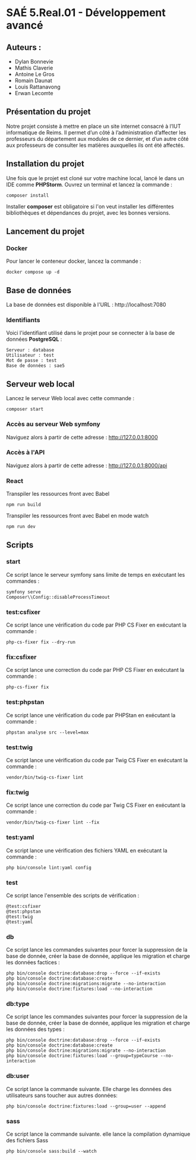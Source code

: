 # SAÉ 5.Real.01 - Développement avancé

## Auteurs : 
- Dylan Bonnevie
- Mathis Claverie
- Antoine Le Gros
- Romain Daunat
- Louis Rattanavong
- Erwan Lecomte

## Présentation du projet

Notre projet consiste à mettre en place un site internet consacré à l’IUT informatique de Reims.
Il permet d’un côté à l’administration d’affecter les professeurs du département aux modules de ce dernier, et d’un autre côté aux professeurs de consulter les matières auxquelles ils ont été affectés.

## Installation du projet

Une fois que le projet est cloné sur votre machine local, lancé le dans un IDE comme __PHPStorm__.
Ouvrez un terminal et lancez la commande :
```shell
composer install
```
Installer __composer__ est obligatoire si l'on veut installer les différentes bibliothèques et dépendances du projet, avec les bonnes versions.

## Lancement du projet
### Docker
Pour lancer le conteneur docker, lancez la commande :
```shell
docker compose up -d
```

## Base de données

La base de données est disponible à l'URL : http://localhost:7080

### Identifiants
Voici l'identifiant utilisé dans le projet pour se connecter à la base de données __PostgreSQL__ :
```
Serveur : database
Utilisateur : test
Mot de passe : test
Base de données : sae5
```

## Serveur web local

Lancez le serveur Web local avec cette commande :
```shell
composer start
```
### Accès au serveur Web symfony

Naviguez alors à partir de cette adresse : <http://127.0.0.1:8000>

### Accès à l'API

Naviguez alors à partir de cette adresse : <http://127.0.0.1:8000/api>

### React
Transpiler les ressources front avec Babel
```shell
npm run build
```

Transpiler les ressources front avec Babel en mode watch
```shell
npm run dev
```

## Scripts
### start
Ce script lance le serveur symfony sans limite de temps en exécutant les commandes :
```shell
symfony serve
Composer\\Config::disableProcessTimeout
```
### test:csfixer
Ce script lance une vérification du code par PHP CS Fixer en exécutant la commande :
```shell
php-cs-fixer fix --dry-run
```
### fix:csfixer
Ce script lance une correction du code par PHP CS Fixer en exécutant la commande :
```shell
php-cs-fixer fix
```
### test:phpstan
Ce script lance une vérification du code par PHPStan en exécutant la commande :
```shell
phpstan analyse src --level=max
```
### test:twig
Ce script lance une vérification du code par Twig CS Fixer en exécutant la commande :
```shell
vendor/bin/twig-cs-fixer lint
```
### fix:twig
Ce script lance une correction du code par Twig CS Fixer en exécutant la commande :
```shell
vendor/bin/twig-cs-fixer lint --fix
```
### test:yaml
Ce script lance une vérification des fichiers YAML en exécutant la commande :
```shell
php bin/console lint:yaml config
```
### test
Ce script lance l'ensemble des scripts de vérification :
```shell
@test:csfixer
@test:phpstan
@test:twig
@test:yaml
```
### db
Ce script lance les commandes suivantes pour forcer la suppression de la base de donnée, créer la base de donnée, applique les migration et charge les données factices :
```shell
php bin/console doctrine:database:drop --force --if-exists
php bin/console doctrine:database:create
php bin/console doctrine:migrations:migrate --no-interaction
php bin/console doctrine:fixtures:load --no-interaction
```

### db:type
Ce script lance les commandes suivantes pour forcer la suppression de la base de donnée, créer la base de donnée, applique les migration et charge les données des types :
```shell
php bin/console doctrine:database:drop --force --if-exists
php bin/console doctrine:database:create
php bin/console doctrine:migrations:migrate --no-interaction
php bin/console doctrine:fixtures:load --group=typeCourse --no-interaction
```

### db:user
Ce script lance la commande suivante. Elle charge les données des utilisateurs sans toucher aux autres données:
```shell
php bin/console doctrine:fixtures:load --group=user --append
```

### sass
Ce script lance la commande suivante.  elle lance la compilation dynamique des fichiers Sass
```shell
php bin/console sass:build --watch
```
